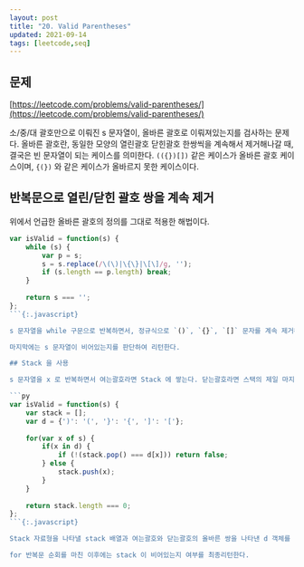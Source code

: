```yaml
---
layout: post
title: "20. Valid Parentheses"
updated: 2021-09-14
tags: [leetcode,seq]
---
```


## 문제

[https://leetcode.com/problems/valid-parentheses/](https://leetcode.com/problems/valid-parentheses/)

소/중/대 괄호만으로 이뤄진 s 문자열이, 올바른 괄호로 이뤄져있는지를 검사하는 문제다. 올바른 괄호란, 동일한 모양의 열린괄호 닫힌괄호 한쌍씩을 계속해서 제거해나갈 때, 결국은 빈 문자열이 되는 케이스를 의미한다. `(({})[])` 같은 케이스가 올바른 괄호 케이스이며, `{(})` 와 같은 케이스가 올바르지 못한 케이스이다.

## 반복문으로 열린/닫힌 괄호 쌍을 계속 제거

위에서 언급한 올바른 괄호의 정의를 그대로 적용한 해법이다.

```js
var isValid = function(s) {
    while (s) {
        var p = s;
        s = s.replace(/\(\)|\{\}|\[\]/g, '');
        if (s.length == p.length) break;
    }
    
    return s === '';
};
```{:.javascript}

s 문자열을 while 구문으로 반복하면서, 정규식으로 `()`, `{}`, `[]` 문자를 계속 제거해간다. 제거 전인 p 와 제거 후인 s 의 길이가 같다면 더이상 제거할 수 있는 괄호 쌍이 없다는 의미이므로 반복문을 탈출한다.

마지막에는 s 문자열이 비어있는지를 판단하여 리턴한다.

## Stack 을 사용

s 문자열을 x 로 반복하면서 여는괄호라면 Stack 에 쌓는다. 닫는괄호라면 스택의 제일 마지막 요소를 Pop 하여 동일한 모양의 닫는괄호인지를 판단한다. 여는괄호와 닫는괄호의 모양이 일치하지 않으면 올바른 괄호가 아니므로 즉시 false 를 리턴하면 된다. 반복문을 종료했을 때 Stack 이 비어있는지 여부를 판단하여 최종리턴한다.

```py
var isValid = function(s) {
    var stack = [];
    var d = {')': '(', '}': '{', ']': '['};
    
    for(var x of s) {
        if(x in d) {
            if (!(stack.pop() === d[x])) return false;
        } else {
            stack.push(x);
        }
    }
    
    return stack.length === 0;
};
```{:.javascript}

Stack 자료형을 나타낼 stack 배열과 여는괄호와 닫는괄호의 올바른 쌍을 나타낸 d 객체를 상정했다. for 반복문으로 s 문자열을 x 로 순회하는데, 만일 x 가 닫는괄호라면, stack 의 제일 마지막 요소를 pop 하여, 동일한 모양의 여는괄호인지를 판단한다. 아니라면 올바른 괄호가 될 수 없으므로 즉시 false 를 리턴한다. x 가 닫는괄호가 아니라면 stack 에 계속 쌓아간다.

for 반복문 순회를 마친 이후에는 stack 이 비어있는지 여부를 최종리턴한다.